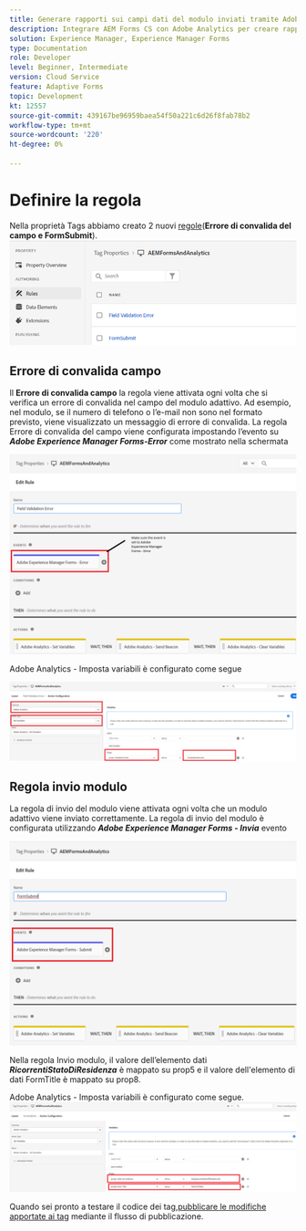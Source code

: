 ```yaml
---
title: Generare rapporti sui campi dati del modulo inviati tramite Adobe Analytics
description: Integrare AEM Forms CS con Adobe Analytics per creare rapporti sui campi dati dei moduli
solution: Experience Manager, Experience Manager Forms
type: Documentation
role: Developer
level: Beginner, Intermediate
version: Cloud Service
feature: Adaptive Forms
topic: Development
kt: 12557
source-git-commit: 439167be96959baea54f50a221c6d26f8fab78b2
workflow-type: tm+mt
source-wordcount: '220'
ht-degree: 0%

---
```


# Definire la regola

Nella proprietà Tags abbiamo creato 2 nuovi [regole](https://experienceleague.adobe.com/docs/platform-learn/implement-in-websites/configure-tags/add-data-elements-rules.html)(**Errore di convalida del campo e FormSubmit**).
![modulo adattivo](assets/rules.png)


## Errore di convalida campo

Il **Errore di convalida campo** la regola viene attivata ogni volta che si verifica un errore di convalida nel campo del modulo adattivo. Ad esempio, nel modulo, se il numero di telefono o l’e-mail non sono nel formato previsto, viene visualizzato un messaggio di errore di convalida.
La regola Errore di convalida del campo viene configurata impostando l’evento su _**Adobe Experience Manager Forms-Error**_ come mostrato nella schermata

![Stato-richiedente-residenza](assets/field_validation_error_rule.png)

Adobe Analytics - Imposta variabili è configurato come segue

![imposta azione](assets/field_validation_action_rule.png)

## Regola invio modulo

La regola di invio del modulo viene attivata ogni volta che un modulo adattivo viene inviato correttamente.
La regola di invio del modulo è configurata utilizzando _**Adobe Experience Manager Forms - Invia**_ evento

![form-submit-rule](assets/form-submit-rule.png)

Nella regola Invio modulo, il valore dell’elemento dati _**RicorrentiStatoDiResidenza**_ è mappato su prop5 e il valore dell&#39;elemento di dati FormTitle è mappato su prop8.

Adobe Analytics - Imposta variabili è configurato come segue.
![form-submit-rule-set-variables](assets/form-submit-set-variable.png)

Quando sei pronto a testare il codice dei tag,[pubblicare le modifiche apportate ai tag](https://experienceleague.adobe.com/docs/experience-platform/tags/publish/publishing-flow.html) mediante il flusso di pubblicazione.
